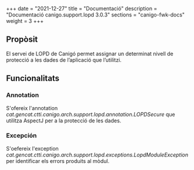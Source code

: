 +++
date        = "2021-12-27"
title       = "Documentació"
description = "Documentació canigo.support.lopd 3.0.3"
sections    = "canigo-fwk-docs"
weight      = 3
+++

## Propòsit

El servei de LOPD de Canigó permet assignar un determinat nivell de protecció a les dades de l’aplicació que l’utilitzi.

## Funcionalitats

### Annotation

S'ofereix l'annotation *cat.gencat.ctti.canigo.arch.support.lopd.annotation.LOPDSecure* que utilitza AspectJ per a la protecció de les dades.

### Excepción

S'oefereix l'exception *cat.gencat.ctti.canigo.arch.support.lopd.exceptions.LopdModuleException* per identificar els errors produits al mòdul.
